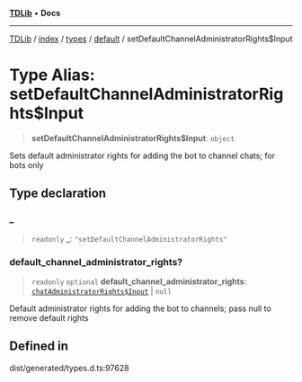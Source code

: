 [**TDLib**](../../../../../../README.md) • **Docs**

***

[TDLib](../../../../../../modules.md) / [index](../../../../../README.md) / [types](../../../README.md) / [default](../README.md) / setDefaultChannelAdministratorRights$Input

# Type Alias: setDefaultChannelAdministratorRights$Input

> **setDefaultChannelAdministratorRights$Input**: `object`

Sets default administrator rights for adding the bot to channel chats; for bots only

## Type declaration

### \_

> `readonly` **\_**: `"setDefaultChannelAdministratorRights"`

### default\_channel\_administrator\_rights?

> `readonly` `optional` **default\_channel\_administrator\_rights**: [`chatAdministratorRights$Input`](chatAdministratorRights$Input.md) \| `null`

Default administrator rights for adding the bot to channels; pass null to remove default rights

## Defined in

dist/generated/types.d.ts:97628
